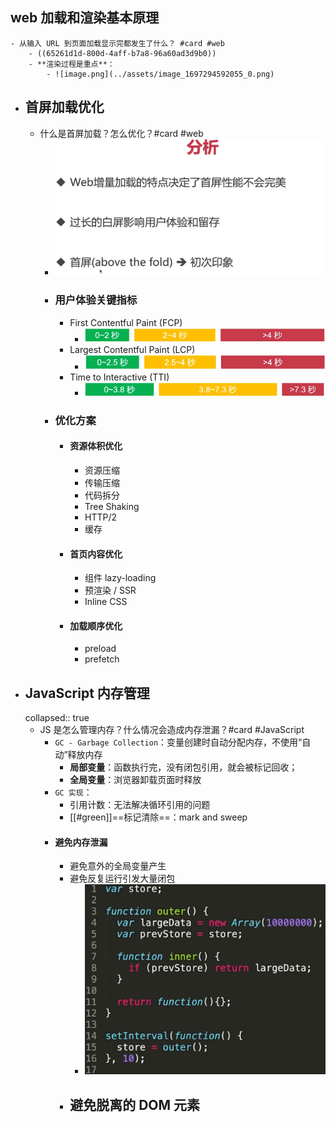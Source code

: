 ## web 加载和渲染基本原理
	- 从输入 URL 到页面加载显示完都发生了什么？ #card #web
		- ((65261d1d-800d-4aff-b7a8-96a60ad3d9b0))
		- **渲染过程是重点**：
			- ![image.png](../assets/image_1697294592055_0.png)
- ## 首屏加载优化
	- 什么是首屏加载？怎么优化？#card #web
		- ![image.png](../assets/image_1697294780184_0.png)
		- ### 用户体验关键指标
			- First Contentful Paint (FCP)
				- ![image.png](../assets/image_1697295013277_0.png)
			- Largest Contentful Paint (LCP)
				- ![image.png](../assets/image_1697295044107_0.png)
			- Time to Interactive (TTI)
				- ![image.png](../assets/image_1697295061619_0.png)
		- ### 优化方案
			- #### 资源体积优化
				- 资源压缩
				- 传输压缩
				- 代码拆分
				- Tree Shaking
				- HTTP/2
				- 缓存
			- #### 首页内容优化
				- 组件 lazy-loading
				- 预渲染 / SSR
				- Inline CSS
			- #### 加载顺序优化
				- preload
				- prefetch
- ## JavaScript 内存管理
  collapsed:: true
	- JS 是怎么管理内存？什么情况会造成内存泄漏？#card #JavaScript
		- `GC - Garbage Collection`：变量创建时自动分配内存，不使用“自动”释放内存
			- **局部变量**：函数执行完，没有闭包引用，就会被标记回收；
			- **全局变量**：浏览器卸载页面时释放
		- `GC 实现`：
			- 引用计数：无法解决循环引用的问题
			- [[#green]]==标记清除==：mark and sweep
		- #### 避免内存泄漏
			- 避免意外的全局变量产生
			- 避免反复运行引发大量闭包
				- ![image.png](../assets/image_1697298785891_0.png)
			- 避免脱离的 DOM 元素
				-